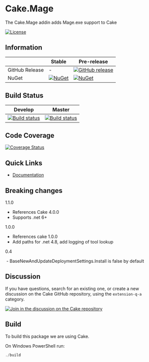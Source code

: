 # Cake.Mage

The Cake.Mage addin adds Mage.exe support to Cake

[![License](http://img.shields.io/:license-mit-blue.svg)](http://cake-contrib.mit-license.org)

## Information

| | Stable | Pre-release |
|---|---|---|
|GitHub Release|-|[![GitHub release](https://img.shields.io/github/release/cake-contrib/Cake.Mage.svg)](https://github.com/cake-contrib/Cake.Mage/releases/latest)|
|NuGet|[![NuGet](https://img.shields.io/nuget/v/Cake.Mage.svg)](https://www.nuget.org/packages/Cake.Mage)|[![NuGet](https://img.shields.io/nuget/vpre/Cake.Mage.svg)](https://www.nuget.org/packages/Cake.Mage)|

## Build Status

|Develop|Master|
|:--:|:--:|
|[![Build status](https://ci.appveyor.com/api/projects/status/5hl4g2ilm5rmsj84/branch/develop?svg=true)](https://ci.appveyor.com/project/cakecontrib/cake-mage/branch/develop)|[![Build status](https://ci.appveyor.com/api/projects/status/5hl4g2ilm5rmsj84/branch/develop?svg=true)](https://ci.appveyor.com/project/cakecontrib/cake-mage/branch/master)|

## Code Coverage

[![Coverage Status](https://coveralls.io/repos/github/cake-contrib/Cake.Mage/badge.svg?branch=develop)](https://coveralls.io/github/cake-contrib/Cake.Mage?branch=develop)

## Quick Links

- [Documentation](https://cake-contrib.github.io/Cake.Mage)

## Breaking changes

1.1.0
- References Cake 4.0.0
- Supports .net 6+

1.0.0

- References cake 1.0.0
- Add paths for .net 4.8, add logging of tool lookup

0.4

​	- BaseNewAndUpdateDeploymentSettings.Install is false by default

## Discussion

If you have questions, search for an existing one, or create a new discussion on the Cake GitHub repository, using the `extension-q-a` category.

[![Join in the discussion on the Cake repository](https://img.shields.io/badge/GitHub-Discussions-green?logo=github)](https://github.com/cake-build/cake/discussions/categories/extension-q-a)

## Build

To build this package we are using Cake.

On Windows PowerShell run:

```powershell
./build
```